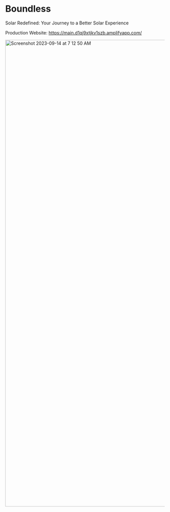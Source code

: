 # Boundless

Solar Redefined: Your Journey to a Better Solar Experience

Production Website: https://main.d1qj9xtjkv1szb.amplifyapp.com/

<img width="1470" alt="Screenshot 2023-09-14 at 7 12 50 AM" src="https://github.com/malcolmlowery/Boundless/assets/100153203/e09bd723-cef2-49e0-a93b-4ee2b9f25fa0">
